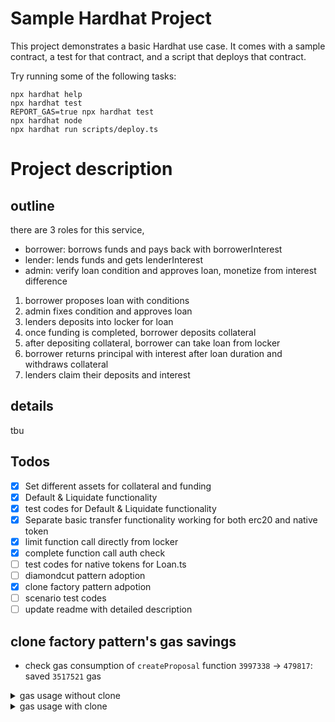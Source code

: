 # Sample Hardhat Project

This project demonstrates a basic Hardhat use case. It comes with a sample contract, a test for that contract, and a script that deploys that contract.

Try running some of the following tasks:

```shell
npx hardhat help
npx hardhat test
REPORT_GAS=true npx hardhat test
npx hardhat node
npx hardhat run scripts/deploy.ts
```

# Project description

## outline

there are 3 roles for this service,
- borrower: borrows funds and pays back with borrowerInterest
- lender: lends funds and gets lenderInterest
- admin: verify loan condition and approves loan, monetize from interest difference

1. borrower proposes loan with conditions
2. admin fixes condition and approves loan
3. lenders deposits into locker for loan
4. once funding is completed, borrower deposits collateral
5. after depositing collateral, borrower can take loan from locker
6. borrower returns principal with interest after loan duration and withdraws collateral
7. lenders claim their deposits and interest

## details

tbu

## Todos

- [x] Set different assets for collateral and funding
- [x] Default & Liquidate functionality
- [x] test codes for Default & Liquidate functionality
- [x] Separate basic transfer functionality working for both erc20 and native token
- [x] limit function call directly from locker
- [x] complete function call auth check
- [ ] test codes for native tokens for Loan.ts
- [ ] diamondcut pattern adoption
- [x] clone factory pattern adpotion
- [ ] scenario test codes
- [ ] update readme with detailed description

## clone factory pattern's gas savings

- check gas consumption of `createProposal` function
`3997338` -> `479817`: saved `3517521` gas
<details>
  <summary>gas usage without clone</summary>
·--------------------------------|----------------------------|-------------|-----------------------------·
|      Solc version: 0.8.19      ·  Optimizer enabled: false  ·  Runs: 200  ·  Block limit: 30000000 gas  │
·································|····························|·············|······························
|  Methods                                                                                                │
··············|··················|··············|·············|·············|···············|··············
|  Contract   ·  Method          ·  Min         ·  Max        ·  Avg        ·  # calls      ·  usd (avg)  │
··············|··················|··············|·············|·············|···············|··············
|  Admin      ·  addBorrower     ·       46409  ·      46421  ·      46417  ·            3  ·          -  │
··············|··················|··············|·············|·············|···············|··············
|  Admin      ·  collectFee      ·       45135  ·      83712  ·      64424  ·            4  ·          -  │
··············|··················|··············|·············|·············|···············|··············
|  Admin      ·  createProposal  ·           -  ·          -  ·    3997338  ·            1  ·          -  │
··············|··················|··············|·············|·············|···············|··············
|  Admin      ·  removeBorrower  ·           -  ·          -  ·      24522  ·            1  ·          -  │
··············|··················|··············|·············|·············|···············|··············
|  Admin      ·  setFactories    ·       69010  ·      69022  ·      69016  ·            2  ·          -  │
··············|··················|··············|·············|·············|···············|··············
|  Admin      ·  setOwner        ·           -  ·          -  ·      27157  ·            1  ·          -  │
··············|··················|··············|·············|·············|···············|··············
|  Admin      ·  withdrawFee     ·       31551  ·      37980  ·      34766  ·            2  ·          -  │
··············|··················|··············|·············|·············|···············|··············
|  MockToken  ·  approve         ·           -  ·          -  ·      46900  ·            2  ·          -  │
··············|··················|··············|·············|·············|···············|··············
|  MockToken  ·  mint            ·           -  ·          -  ·      68928  ·            1  ·          -  │
··············|··················|··············|·············|·············|···············|··············
|  Deployments                   ·                                          ·  % of limit   ·             │
·································|··············|·············|·············|···············|··············
|  Admin                         ·           -  ·          -  ·    1752539  ·        5.8 %  ·          -  │
·································|··············|·············|·············|···············|··············
|  LoanFactory                   ·           -  ·          -  ·    2962749  ·        9.9 %  ·          -  │
·································|··············|·············|·············|···············|··············
|  LockerFactory                 ·           -  ·          -  ·    2027764  ·        6.8 %  ·          -  │
·································|··············|·············|·············|···············|··············
|  MockToken                     ·           -  ·          -  ·    1238799  ·        4.1 %  ·          -  │
·--------------------------------|--------------|-------------|-------------|---------------|-------------·

</details>

<details>
  <summary>gas usage with clone</summary>
·--------------------------------|----------------------------|-------------|-----------------------------·
|      Solc version: 0.8.19      ·  Optimizer enabled: false  ·  Runs: 200  ·  Block limit: 30000000 gas  │
·································|····························|·············|······························
|  Methods                                                                                                │
··············|··················|··············|·············|·············|···············|··············
|  Contract   ·  Method          ·  Min         ·  Max        ·  Avg        ·  # calls      ·  usd (avg)  │
··············|··················|··············|·············|·············|···············|··············
|  Admin      ·  addBorrower     ·       46409  ·      46421  ·      46417  ·            3  ·          -  │
··············|··················|··············|·············|·············|···············|··············
|  Admin      ·  collectFee      ·       45135  ·      83712  ·      64424  ·            4  ·          -  │
··············|··················|··············|·············|·············|···············|··············
|  Admin      ·  createProposal  ·           -  ·          -  ·     479817  ·            1  ·          -  │
··············|··················|··············|·············|·············|···············|··············
|  Admin      ·  removeBorrower  ·           -  ·          -  ·      24522  ·            1  ·          -  │
··············|··················|··············|·············|·············|···············|··············
|  Admin      ·  setFactories    ·           -  ·          -  ·      69022  ·            2  ·          -  │
··············|··················|··············|·············|·············|···············|··············
|  Admin      ·  setOwner        ·           -  ·          -  ·      27157  ·            1  ·          -  │
··············|··················|··············|·············|·············|···············|··············
|  Admin      ·  withdrawFee     ·       31551  ·      37980  ·      34766  ·            2  ·          -  │
··············|··················|··············|·············|·············|···············|··············
|  MockToken  ·  approve         ·           -  ·          -  ·      46900  ·            2  ·          -  │
··············|··················|··············|·············|·············|···············|··············
|  MockToken  ·  mint            ·           -  ·          -  ·      68928  ·            1  ·          -  │
··············|··················|··············|·············|·············|···············|··············
|  Deployments                   ·                                          ·  % of limit   ·             │
·································|··············|·············|·············|···············|··············
|  Admin                         ·           -  ·          -  ·    1752539  ·        5.8 %  ·          -  │
·································|··············|·············|·············|···············|··············
|  Loan                          ·           -  ·          -  ·    2489567  ·        8.3 %  ·          -  │
·································|··············|·············|·············|···············|··············
|  LoanFactory                   ·      551002  ·     551014  ·     551012  ·        1.8 %  ·          -  │
·································|··············|·············|·············|···············|··············
|  Locker                        ·           -  ·          -  ·    1767583  ·        5.9 %  ·          -  │
·································|··············|·············|·············|···············|··············
|  LockerFactory                 ·      412249  ·     412261  ·     412259  ·        1.4 %  ·          -  │
·································|··············|·············|·············|···············|··············
|  MockToken                     ·           -  ·          -  ·    1238799  ·        4.1 %  ·          -  │
·--------------------------------|--------------|-------------|-------------|---------------|-------------·

</details>
